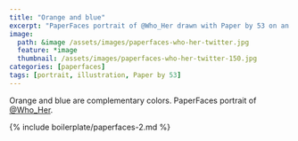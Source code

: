 ```yaml
---
title: "Orange and blue"
excerpt: "PaperFaces portrait of @Who_Her drawn with Paper by 53 on an iPad."
image: 
  path: &image /assets/images/paperfaces-who-her-twitter.jpg 
  feature: *image
  thumbnail: /assets/images/paperfaces-who-her-twitter-150.jpg
categories: [paperfaces]
tags: [portrait, illustration, Paper by 53]
---
```


Orange and blue are complementary colors. PaperFaces portrait of [@Who_Her](https://twitter.com/Who_Her).

{% include boilerplate/paperfaces-2.md %}
